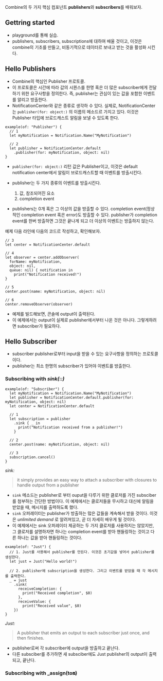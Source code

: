 Combine의 두 가지 핵심 컴포넌트 **publishers**와 **subscribers**를 배워보자.

## Gettring started
* playground를 통해 실습.
* publishers, subscribers, subscriptions에 대하여 배울 것이고, 이것은 combine의 기초를 만들고, 비동기적으로 데이터르 보내고 받는 것을 활성화 시킨다.

## Hello Publishers
* Combine의 핵심인 Publisher 프로토콜.
* 이 프로토콜은 시간에 따라 값의 시퀀스를 한명 혹은 더 많은 subscriber에게 전달하기 위한 요구사항을 정의한다. 즉, publisher는 관심이 있는 값을 포함한 이벤트를 알리고 방출한다. 
* NotificationCenter와 같은 종류로 생각하 수 있다. 실제로, NotificationCenter는 `publisher(for: object:)` 의 이름의 메소드르 가지고 있다. 이것은 Publisher 타입에 브로드캐스트 알림을 보낼 수 있도록 한다.
~~~
example(of: "Publisher") {
  // 1
  let myNotification = Notification.Name("MyNotification")

  // 2
  let publisher = NotificationCenter.default
    .publisher(for: myNotification, object: nil)
}
~~~
 * `publisher(for: object:)` 리턴 값은 Publisher이고, 이것은 default notification center에서 알림이 브로드캐스트할 때 이벤트를 방출시킨다.
 
 * publisher는 두 가지 종류의 이벤트를 방출시킨다. 
    1. 값, 참조되어진 요소
    2. completion event
 * publishers는 0개 혹은 그 이상의 값을 방출할 수 있다. completion event(정상적인 completion event 혹은 error)도 방출할 수 있다. publisher가 completion event를 한버 방출하면 그것은 끝나게 되고 더 이상의 이벤트는 방출하지 않는다. 

예제 다음 라인에 다음의 코드르 작성하고, 확인해보자.
~~~
// 3
let center = NotificationCenter.default

// 4
let observer = center.addObserver(
  forName: myNotification,
  object: nil,
  queue: nil) { notification in
    print("Notification received!")
}

// 5
center.post(name: myNotification, object: nil)

// 6
center.removeObserver(observer)
~~~
* 예제를 빌드해보면, 콘솔에 output이 출력된다. 
* 이 예제에서는 output이 실제로 publisher에서부터 나온 것은 아니다. 그렇게하려면 subscriber가 필요하다.
 
 ## Hello Subscriber
* subscriber publisher로부터 input을 받을 수 있는 요구사항을 정의하는 프로토콜이다. 
* publisher는 최소 한명의 subscriber가 있어야 이벤트를 방출한다.

### Subscribing with _sink(_:_:)_
~~~
example(of: "Subscriber") {
  let myNotification = Notification.Name("MyNotification")
  let publisher = NotificationCenter.default.publisher(for: myNotification, object: nil)
  let center = NotificationCenter.default
  
  // 1
  let subscription = publisher
    .sink { _ in
      print("Notification received from a publisher!")
    }
    
  // 2
  center.post(name: myNotification, object: nil)
  
  // 3
  subscription.cancel()
}
~~~
_sink:_
> it simply provides an easy way to attach a subscriber with closures to handle output from a publisher
* `sink` 메소드는 publisher로 부터 ouput을 다루기 위한 클로저를 가진 subsciber를 첨부하는 간단한 방법이다.
이 예제에서는 클로저들을 무시하고 대신에 알림을 받았을 때, 메시지를 출력하도록 했다.
* `sink` 오퍼레이터는 publisher가 방출하는 많은 값들을 계속해서 받을 것이다. 이것은 _unlimited demand_ 로 알려져있고, 곧 더 자세히 배우게 될 것이다.
* 이 예제에서는 sink 오퍼레이터 제공하는 두 가지 클로저를 사용하지는 않았지만, 그 클로저를 설명하자면 하나는 completion event를 받아 핸들링하는 것이고 다른 하나는 값을 받아 핸들링하는 것이다.


~~~
example(of: "Just") {
  // 1. Just를 사용해서 publisher를 만든다. 이것은 초기값을 넣어서 publisher를 생성한다.
  let just = Just("Hello world!")
  
  // 2. publisher에 subscription을 생성한다. 그리고 이벤트를 받았을 때 각 메시지를 출력한다.
  _ = just
    .sink(
      receiveCompletion: {
        print("Received completion", $0)
      },
      receiveValue: {
        print("Received value", $0)
    })
}
~~~

_Just:_
> A publisher that emits an output to each subscriber just once, and then finishes.
* publisher로써 각 subscriber에 output을 방출하고 끝난다.
* 다른 subsciber를 추가하면 새 subsciber에도 Just publisher의 output이 출력되고, 끝난다.

### Subscribing with _assign(to:on:)


##
